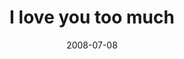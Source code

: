 ---
layout: base.njk
title : 'I love you too much' 
view_title : 'I love you too much' 
year : '2008' 
date : '2008-07-08' 
img_file : '/drawing/iloveyoutoomuch.jpg' 
html_file : 'iloveyoutoomuch' 
next_html : 'igotajob.html' 
year_order : '295' 
permalink : "title/{{html_file}}.html"
---